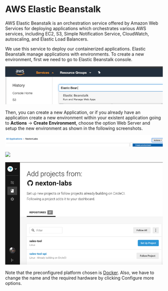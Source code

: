 # AWS Elastic Beanstalk

AWS Elastic Beanstalk is an orchestration service offered by Amazon Web Services for deploying applications which orchestrates various AWS services, including EC2, S3, Simple Notification Service, CloudWatch, autoscaling, and Elastic Load Balancers.

We use this service to deploy our containerized applications. Elastic Beanstalk manage applications with environments. To create a new environment, first we need to go to Elastic Beanstalk console.

![](../.gitbook/assets/image%20%2810%29.png)

Then, you can create a new Application, or if you already have an application create a new environment within your existent application going to **Actions** -&gt; **Create Environment**, choose the option Web Server and setup the new environment as shown in the following screenshots.

![](../.gitbook/assets/image%20%2820%29.png)

![](https://lh4.googleusercontent.com/VJrS44WjT9KZk_KIvCQupif6vkAkNp_qAJHBbL5xMihhUsr_Sd8-YEswQ5MglRel8Z7TCHjhht6XRif_q_iDSbfzb-cRlFDEfunYO-1rj2OHdhDLxjDZ7M6AgOUWCK8zOD4jlR9WQgrKaRCQxA)

![](../.gitbook/assets/image%20%284%29.png)

Note that the preconfigured platform chosen is [Docker](https://www.docker.com/). Also, we have to change the name and the required hardware by clicking Configure more options.


